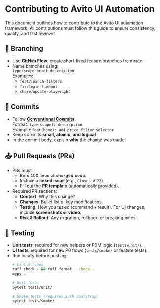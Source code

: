 # Contributing to Avito UI Automation

This document outlines how to contribute to the Avito UI automation framework. All contributions must follow this guide to ensure consistency, quality, and fast reviews.

## 🌿 Branching

- Use **GitHub Flow**: create short-lived feature branches from `main`.
- Name branches using:  
  `type/scope-brief-description`  
  Examples:  
  - `feat/search-filters`  
  - `fix/login-timeout`  
  - `chore/update-playwright`

## 📝 Commits

- Follow **[Conventional Commits](https://www.conventionalcommits.org/)**.  
  Format: `type(scope): description`  
  Example: `feat(home): add price filter selector`
- Keep commits **small, atomic, and logical**.
- In the commit body, explain **why** the change was made.

## 📤 Pull Requests (PRs)

- PRs must:
  - Be ≤ 300 lines of changed code.
  - Include a **linked issue** (e.g., `Closes #123`).
  - Fill out the **PR template** (automatically provided).
- Required PR sections:
  - **Context**: Why this change?
  - **Changes**: Bullet list of key modifications.
  - **Testing**: How you tested (command + result). For UI changes, include **screenshots or video**.
  - **Risk & Rollout**: Any migration, rollback, or breaking notes.

## 🧪 Testing

- **Unit tests**: required for new helpers or POM logic (`tests/unit/`).
- **UI tests**: required for new P0 flows (`tests/smoke/` or feature tests).
- Run locally before pushing:
  ```bash
  # Lint & types
  ruff check . && ruff format --check .
  mypy .

  # Unit tests
  pytest tests/unit/

  # Smoke tests (requires auth bootstrap)
  pytest tests/smoke/